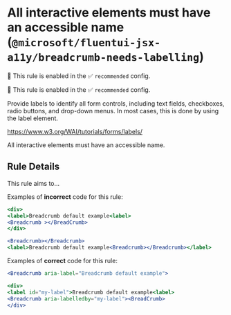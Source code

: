 # All interactive elements must have an accessible name (`@microsoft/fluentui-jsx-a11y/breadcrumb-needs-labelling`)

💼 This rule is enabled in the ✅ `recommended` config.

<!-- end auto-generated rule header -->

💼 This rule is enabled in the ✅ `recommended` config.

<!-- end auto-generated rule header -->

Provide labels to identify all form controls, including text fields, checkboxes, radio buttons, and drop-down menus. In most cases, this is done by using the label element.

<https://www.w3.org/WAI/tutorials/forms/labels/>

All interactive elements must have an accessible name.

## Rule Details

This rule aims to...

Examples of **incorrect** code for this rule:

```jsx
<div>
<label>Breadcrumb default example<label>
<Breadcrumb ></BreadCrumb>
</div>
```

```jsx
<Breadcrumb></Breadcrumb>
<label>Breadcrumb default example<Breadcrumb></Breadcrumb></label>
```

Examples of **correct** code for this rule:

```jsx
<Breadcrumb aria-label="Breadcrumb default example">
```

```jsx
<div>
<label id="my-label">Breadcrumb default example<label>
<Breadcrumb aria-labelledby="my-label"><BreadCrumb>
</div>
```
